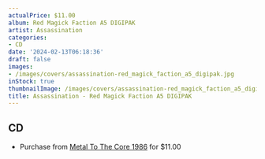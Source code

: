 ```yaml
---
actualPrice: $11.00
album: Red Magick Faction A5 DIGIPAK
artist: Assassination
categories:
- CD
date: '2024-02-13T06:18:36'
draft: false
images:
- /images/covers/assassination-red_magick_faction_a5_digipak.jpg
inStock: true
thumbnailImage: /images/covers/assassination-red_magick_faction_a5_digipak-thumb.jpg
title: Assassination - Red Magick Faction A5 DIGIPAK
---
```


## CD
* Purchase from [Metal To The Core 1986](https://metaltothecore1986.com/shop/assassination-red-magick-faction-a5-digipak-cd/) for $11.00
